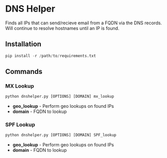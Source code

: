 # DNS Helper

Finds all IPs that can send/recieve email from a FQDN via the DNS records.  Will continue to resolve hostnames until an IP is found.

## Installation

```python
pip install -r /path/to/requirements.txt
```

## Commands

### MX Lookup

```python
python dnshelper.py [OPTIONS] [DOMAIN] mx_lookup
```

* **geo_lookup** - Perform geo lookups on found IPs
* **domain** - FQDN to lookup


### SPF Lookup

```python
python dnshelper.py [OPTIONS] [DOMAIN] SPF_lookup
```

* **geo_lookup** - Perform geo lookups on found IPs
* **domain** - FQDN to lookup
